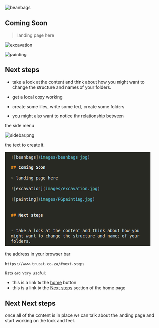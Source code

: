 

![beanbags](images/beanbags.jpg)

## Coming Soon

> landing page here

![excavation](images/excavation.jpg)

![painting](images/PGpainting.jpg) 


## Next steps


- take a look at the content and think about how you might want to change the structure and names of your folders. 

- get a local copy working

- create some files, write some text, create some folders

- you might also want to notice the relationship between

the side menu 

![sidebar.png](/images/sidebar.png) 

the text to create it.

![markdown.png](images/markdown.png) 

the address in your browser bar 

`https://www.trudat.co.za/#next-steps`

lists are very useful:

- this is a link to the [home](#) button
- this is a link to the [Next steps](/#next-steps) section of the home page

## Next Next steps

once all of the content is in place we can talk about the landing page and start working on the look and feel.













